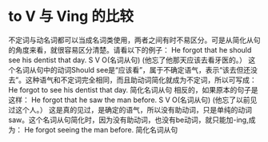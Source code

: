 # to V 与 Ving 的比较

不定词与动名词都可以当成名词类使用，两者之间有时不易区分。可是从简化从句的角度来看，就很容易区分清楚。请看以下的例子：
He forgot that he should see his dentist that day.
S V O(名词从句)
(他忘了他那天应该去看牙医的。）
这个名词从句中的动词Should see是“应该看”，属于不确定语气，表示“该去但还没去”。这种语气和不定词完全相同，而且助动词简化就成为不定词，所以可写成：
He forgot to see his dentist that day.
简化名词从句
相反的，如果原本的句子是这样：
He forgot that he saw the man before.
S V O(名词从句)
(他忘了以前见过这个人。）
这是真的见过，是确定的语气，所以没有助动词，只是单纯的动词saw。这个名词从句简化时，因为没有助动词，也没有be动词，就只能加-ing,成为：
He forgot seeing the man before.
简化名词从句